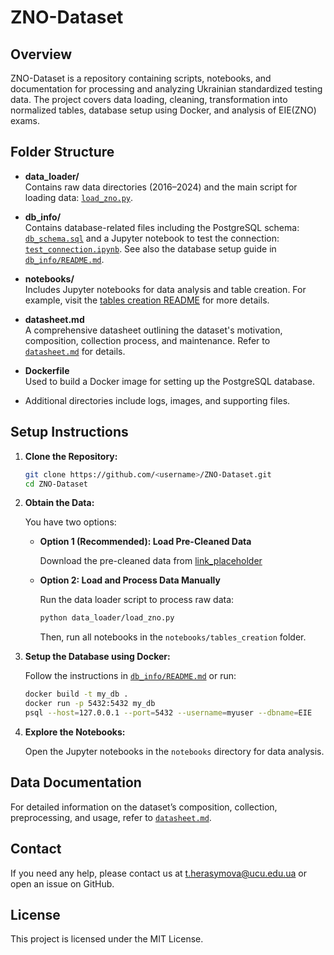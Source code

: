 # ZNO-Dataset

## Overview

ZNO-Dataset is a repository containing scripts, notebooks, and documentation for processing and analyzing Ukrainian standardized testing data. The project covers data loading, cleaning, transformation into normalized tables, database setup using Docker, and analysis of EIE(ZNO) exams.

## Folder Structure

- **data_loader/**  
  Contains raw data directories (2016–2024) and the main script for loading data: [`load_zno.py`](data_loader/load_zno.py).

- **db_info/**  
  Contains database-related files including the PostgreSQL schema: [`db_schema.sql`](db_info/db_schema.sql) and a Jupyter notebook to test the connection: [`test_connection.ipynb`](db_info/test_connection.ipynb). See also the database setup guide in [`db_info/README.md`](db_info/README.md).

- **notebooks/**  
  Includes Jupyter notebooks for data analysis and table creation. For example, visit the [tables creation README](notebooks/tables_creation/README.md) for more details.

- **datasheet.md**  
  A comprehensive datasheet outlining the dataset's motivation, composition, collection process, and maintenance. Refer to [`datasheet.md`](datasheet.md) for details.

- **Dockerfile**  
  Used to build a Docker image for setting up the PostgreSQL database.

- Additional directories include logs, images, and supporting files.

## Setup Instructions

1. **Clone the Repository:**

   ```sh
   git clone https://github.com/<username>/ZNO-Dataset.git
   cd ZNO-Dataset
   ```

2. **Obtain the Data:**

   You have two options:
   
   - **Option 1 (Recommended): Load Pre-Cleaned Data**
     
     Download the pre-cleaned data from [link_placeholder](link_placeholder)
     
   - **Option 2: Load and Process Data Manually**
     
     Run the data loader script to process raw data:
     
     ```sh
     python data_loader/load_zno.py
     ```
     
     Then, run all notebooks in the `notebooks/tables_creation` folder.

3. **Setup the Database using Docker:**

   Follow the instructions in [`db_info/README.md`](db_info/README.md) or run:

   ```sh
   docker build -t my_db .
   docker run -p 5432:5432 my_db
   psql --host=127.0.0.1 --port=5432 --username=myuser --dbname=EIE
   ```

4. **Explore the Notebooks:**

   Open the Jupyter notebooks in the `notebooks` directory for data analysis.

## Data Documentation

For detailed information on the dataset’s composition, collection, preprocessing, and usage, refer to [`datasheet.md`](datasheet.md).

## Contact

If you need any help, please contact us at [t.herasymova@ucu.edu.ua](t.herasymova@ucu.edu.ua) or open an issue on GitHub.

## License

This project is licensed under the MIT License.